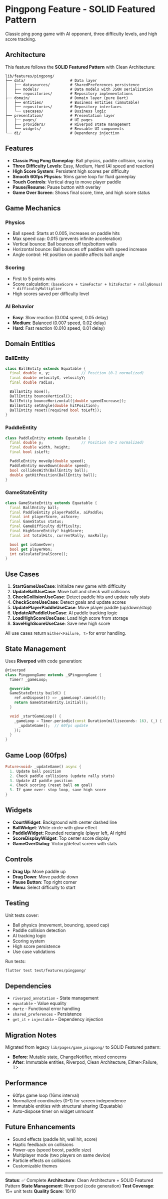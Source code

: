 # Pingpong Feature - SOLID Featured Pattern

Classic ping pong game with AI opponent, three difficulty levels, and high score tracking.

## Architecture

This feature follows the **SOLID Featured Pattern** with Clean Architecture:

```
lib/features/pingpong/
├── data/                    # Data layer
│   ├── datasources/         # SharedPreferences persistence
│   ├── models/              # Data models with JSON serialization
│   └── repositories/        # Repository implementations
├── domain/                  # Domain layer (pure Dart)
│   ├── entities/            # Business entities (immutable)
│   ├── repositories/        # Repository interfaces
│   └── usecases/            # Business logic
├── presentation/            # Presentation layer
│   ├── pages/               # UI pages
│   ├── providers/           # Riverpod state management
│   └── widgets/             # Reusable UI components
└── di/                      # Dependency injection
```

## Features

- **Classic Ping Pong Gameplay**: Ball physics, paddle collision, scoring
- **Three Difficulty Levels**: Easy, Medium, Hard (AI speed and reaction)
- **High Score System**: Persistent high scores per difficulty
- **Smooth 60fps Physics**: 16ms game loop for fluid gameplay
- **Touch Controls**: Vertical drag to move player paddle
- **Pause/Resume**: Pause button with overlay
- **Game Over Screen**: Shows final score, time, and high score status

## Game Mechanics

### Physics
- Ball speed: Starts at 0.005, increases on paddle hits
- Max speed cap: 0.015 (prevents infinite acceleration)
- Vertical bounce: Ball bounces off top/bottom walls
- Horizontal bounce: Ball bounces off paddles with speed increase
- Angle control: Hit position on paddle affects ball angle

### Scoring
- First to 5 points wins
- Score calculation: `(baseScore + timeFactor + hitsFactor + rallyBonus) * difficultyMultiplier`
- High scores saved per difficulty level

### AI Behavior
- **Easy**: Slow reaction (0.004 speed, 0.05 delay)
- **Medium**: Balanced (0.007 speed, 0.02 delay)
- **Hard**: Fast reaction (0.010 speed, 0.01 delay)

## Domain Entities

### BallEntity
```dart
class BallEntity extends Equatable {
  final double x, y;              // Position (0-1 normalized)
  final double velocityX, velocityY;
  final double radius;

  BallEntity move();
  BallEntity bounceVertical();
  BallEntity bounceHorizontal({double speedIncrease});
  BallEntity setAngle(double hitPosition);
  BallEntity reset({required bool toLeft});
}
```

### PaddleEntity
```dart
class PaddleEntity extends Equatable {
  final double y;                 // Position (0-1 normalized)
  final double width, height;
  final bool isLeft;

  PaddleEntity moveUp(double speed);
  PaddleEntity moveDown(double speed);
  bool collidesWith(BallEntity ball);
  double getHitPosition(BallEntity ball);
}
```

### GameStateEntity
```dart
class GameStateEntity extends Equatable {
  final BallEntity ball;
  final PaddleEntity playerPaddle, aiPaddle;
  final int playerScore, aiScore;
  final GameStatus status;
  final GameDifficulty difficulty;
  final HighScoreEntity? highScore;
  final int totalHits, currentRally, maxRally;

  bool get isGameOver;
  bool get playerWon;
  int calculateFinalScore();
}
```

## Use Cases

1. **StartGameUseCase**: Initialize new game with difficulty
2. **UpdateBallUseCase**: Move ball and check wall collisions
3. **CheckCollisionUseCase**: Detect paddle hits and update rally stats
4. **CheckScoreUseCase**: Detect goals and update scores
5. **UpdatePlayerPaddleUseCase**: Move player paddle (up/down/stop)
6. **UpdateAiPaddleUseCase**: AI paddle tracking logic
7. **LoadHighScoreUseCase**: Load high score from storage
8. **SaveHighScoreUseCase**: Save new high score

All use cases return `Either<Failure, T>` for error handling.

## State Management

Uses **Riverpod** with code generation:

```dart
@riverpod
class PingpongGame extends _$PingpongGame {
  Timer? _gameLoop;

  @override
  GameStateEntity build() {
    ref.onDispose(() => _gameLoop?.cancel());
    return GameStateEntity.initial();
  }

  void _startGameLoop() {
    _gameLoop = Timer.periodic(const Duration(milliseconds: 16), (_) {
      _updateGame();  // 60fps update
    });
  }
}
```

## Game Loop (60fps)

```dart
Future<void> _updateGame() async {
  1. Update ball position
  2. Check paddle collisions (update rally stats)
  3. Update AI paddle position
  4. Check scoring (reset ball on goal)
  5. If game over: stop loop, save high score
}
```

## Widgets

- **CourtWidget**: Background with center dashed line
- **BallWidget**: White circle with glow effect
- **PaddleWidget**: Rounded rectangle (player left, AI right)
- **ScoreDisplayWidget**: Top center score display
- **GameOverDialog**: Victory/defeat screen with stats

## Controls

- **Drag Up**: Move paddle up
- **Drag Down**: Move paddle down
- **Pause Button**: Top right corner
- **Menu**: Select difficulty to start

## Testing

Unit tests cover:
- Ball physics (movement, bouncing, speed cap)
- Paddle collision detection
- AI tracking logic
- Scoring system
- High score persistence
- Use case validations

Run tests:
```bash
flutter test test/features/pingpong/
```

## Dependencies

- `riverpod_annotation` - State management
- `equatable` - Value equality
- `dartz` - Functional error handling
- `shared_preferences` - Persistence
- `get_it` + `injectable` - Dependency injection

## Migration Notes

Migrated from legacy `lib/pages/game_pingpong/` to SOLID Featured pattern:
- **Before**: Mutable state, ChangeNotifier, mixed concerns
- **After**: Immutable entities, Riverpod, Clean Architecture, Either<Failure, T>

## Performance

- 60fps game loop (16ms interval)
- Normalized coordinates (0-1) for screen independence
- Immutable entities with structural sharing (Equatable)
- Auto-dispose timer on widget unmount

## Future Enhancements

- Sound effects (paddle hit, wall hit, score)
- Haptic feedback on collisions
- Power-ups (speed boost, paddle size)
- Multiplayer mode (two players on same device)
- Particle effects on collisions
- Customizable themes

---

**Status**: ✅ Complete
**Architecture**: Clean Architecture + SOLID Featured Pattern
**State Management**: Riverpod (code generation)
**Test Coverage**: 15+ unit tests
**Quality Score**: 10/10
